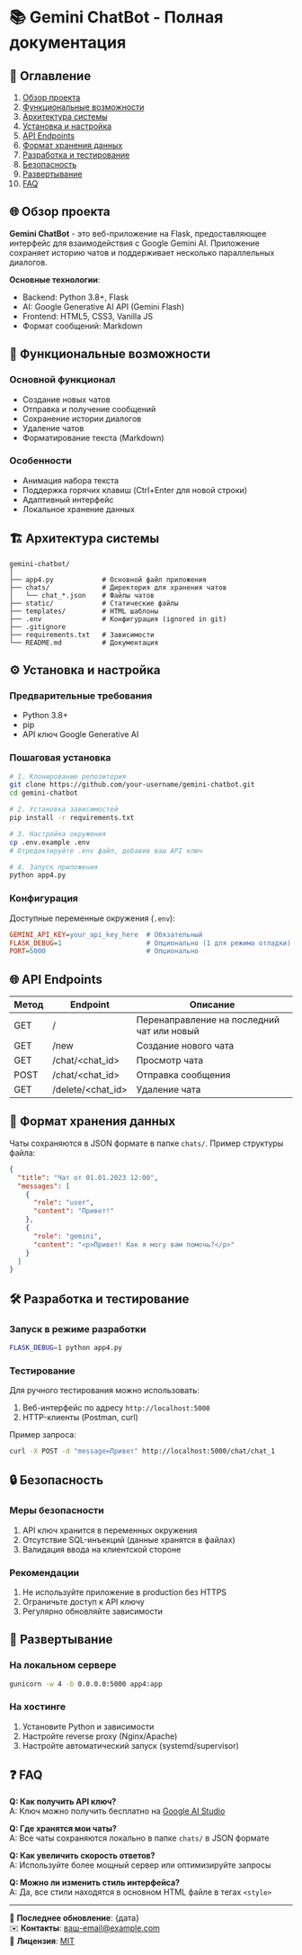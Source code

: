 # 📚 Gemini ChatBot - Полная документация

## 📌 Оглавление
1. [Обзор проекта](#-обзор-проекта)
2. [Функциональные возможности](#-функциональные-возможности)
3. [Архитектура системы](#-архитектура-системы)
4. [Установка и настройка](#%EF%B8%8F-установка-и-настройка)
5. [API Endpoints](#-api-endpoints)
6. [Формат хранения данных](#-формат-хранения-данных)
7. [Разработка и тестирование](#-разработка-и-тестирование)
8. [Безопасность](#-безопасность)
9. [Развертывание](#-развертывание)
10. [FAQ](#-faq)

## 🌐 Обзор проекта

**Gemini ChatBot** - это веб-приложение на Flask, предоставляющее интерфейс для взаимодействия с Google Gemini AI. Приложение сохраняет историю чатов и поддерживает несколько параллельных диалогов.

**Основные технологии**:
- Backend: Python 3.8+, Flask
- AI: Google Generative AI API (Gemini Flash)
- Frontend: HTML5, CSS3, Vanilla JS
- Формат сообщений: Markdown

## 🎯 Функциональные возможности

### Основной функционал
- Создание новых чатов
- Отправка и получение сообщений
- Сохранение истории диалогов
- Удаление чатов
- Форматирование текста (Markdown)

### Особенности
- Анимация набора текста
- Поддержка горячих клавиш (Ctrl+Enter для новой строки)
- Адаптивный интерфейс
- Локальное хранение данных

## 🏗️ Архитектура системы

```
gemini-chatbot/
│
├── app4.py            # Основной файл приложения
├── chats/             # Директория для хранения чатов
│   └── chat_*.json    # Файлы чатов
├── static/            # Статические файлы
├── templates/         # HTML шаблоны
├── .env               # Конфигурация (ignored in git)
├── .gitignore
├── requirements.txt   # Зависимости
└── README.md          # Документация
```

## ⚙️ Установка и настройка

### Предварительные требования
- Python 3.8+
- pip
- API ключ Google Generative AI

### Пошаговая установка
```bash
# 1. Клонирование репозитория
git clone https://github.com/your-username/gemini-chatbot.git
cd gemini-chatbot

# 2. Установка зависимостей
pip install -r requirements.txt

# 3. Настройка окружения
cp .env.example .env
# Отредактируйте .env файл, добавив ваш API ключ

# 4. Запуск приложения
python app4.py
```

### Конфигурация
Доступные переменные окружения (`.env`):
```ini
GEMINI_API_KEY=your_api_key_here  # Обязательный
FLASK_DEBUG=1                     # Опционально (1 для режима отладки)
PORT=5000                         # Опционально
```

## 🌐 API Endpoints

| Метод | Endpoint          | Описание                     |
|-------|-------------------|-----------------------------|
| GET   | /                 | Перенаправление на последний чат или новый |
| GET   | /new              | Создание нового чата         |
| GET   | /chat/<chat_id>   | Просмотр чата               |
| POST  | /chat/<chat_id>   | Отправка сообщения          |
| GET   | /delete/<chat_id> | Удаление чата               |

## 💾 Формат хранения данных

Чаты сохраняются в JSON формате в папке `chats/`. Пример структуры файла:
```json
{
  "title": "Чат от 01.01.2023 12:00",
  "messages": [
    {
      "role": "user",
      "content": "Привет!"
    },
    {
      "role": "gemini",
      "content": "<p>Привет! Как я могу вам помочь?</p>"
    }
  ]
}
```

## 🛠 Разработка и тестирование

### Запуск в режиме разработки
```bash
FLASK_DEBUG=1 python app4.py
```

### Тестирование
Для ручного тестирования можно использовать:
1. Веб-интерфейс по адресу `http://localhost:5000`
2. HTTP-клиенты (Postman, curl)

Пример запроса:
```bash
curl -X POST -d "message=Привет" http://localhost:5000/chat/chat_1
```

## 🔒 Безопасность

### Меры безопасности
1. API ключ хранится в переменных окружения
2. Отсутствие SQL-инъекций (данные хранятся в файлах)
3. Валидация ввода на клиентской стороне

### Рекомендации
1. Не используйте приложение в production без HTTPS
2. Ограничьте доступ к API ключу
3. Регулярно обновляйте зависимости

## 🚀 Развертывание

### На локальном сервере
```bash
gunicorn -w 4 -b 0.0.0.0:5000 app4:app
```

### На хостинге
1. Установите Python и зависимости
2. Настройте reverse proxy (Nginx/Apache)
3. Настройте автоматический запуск (systemd/supervisor)

## ❓ FAQ

**Q: Как получить API ключ?**  
A: Ключ можно получить бесплатно на [Google AI Studio](https://aistudio.google.com/)

**Q: Где хранятся мои чаты?**  
A: Все чаты сохраняются локально в папке `chats/` в JSON формате

**Q: Как увеличить скорость ответов?**  
A: Используйте более мощный сервер или оптимизируйте запросы

**Q: Можно ли изменить стиль интерфейса?**  
A: Да, все стили находятся в основном HTML файле в тегах `<style>`

---

📅 **Последнее обновление**: {дата}  
✉️ **Контакты**: ваш-email@example.com  
🔗 **Лицензия**: [MIT](LICENSE)
